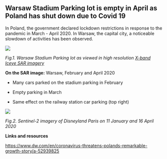 ## Warsaw Stadium Parking lot is empty in April as Poland has shut down due to Covid 19

In Poland, the government declared lockdown restrictions in response to the pandemic in March - April 2020. In Warsaw, the capital city, a noticeable slowdown of activities has been observed. 

![](eodash-data/stories/PL7-E11a-Fig1.png)

*Fig.1. Warsaw Stadium Parking lot as viewed in high resolution [X-band Iceye SAR imagery](https://www.iceye.com/)*

**On the SAR image:** Warsaw, February and April 2020

* Many cars parked on the stadium parking in February

* Empty parking in March

* Same effect on the railway station car parking (top right)

![](eodash-data/stories/PL7-E11a-Fig2.png)

*Fig.2. Sentinel-2 imagery of Disneyland Paris on 11 January and 16 April 2020*

**Links and resources**

https://www.dw.com/en/coronavirus-threatens-polands-remarkable-growth-story/a-52939825

